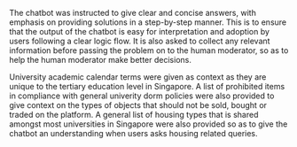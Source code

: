  The chatbot was instructed to give clear and concise answers, with emphasis on providing solutions in a step-by-step manner. This is to ensure that the output of the chatbot is easy for interpretation and adoption by users following a clear logic flow. It is also asked to collect any relevant information before passing the problem on to the human moderator, so as to help the human moderator make better decisions. 

  University academic calendar terms were given as context as they are unique to the tertiary education level in Singapore. A list of prohibited items in compliance with general univerity dorm policies were also provided to give context on the types of objects that should not be sold, bought or traded on the platform. A general list of housing types that is shared amongst most universities in Singapore were also provided so as to give the chatbot an understanding when users asks housing related queries. 
  
  
  
